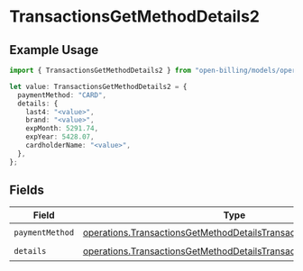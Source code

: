 # TransactionsGetMethodDetails2

## Example Usage

```typescript
import { TransactionsGetMethodDetails2 } from "open-billing/models/operations";

let value: TransactionsGetMethodDetails2 = {
  paymentMethod: "CARD",
  details: {
    last4: "<value>",
    brand: "<value>",
    expMonth: 5291.74,
    expYear: 5428.07,
    cardholderName: "<value>",
  },
};
```

## Fields

| Field                                                                                                                                                | Type                                                                                                                                                 | Required                                                                                                                                             | Description                                                                                                                                          |
| ---------------------------------------------------------------------------------------------------------------------------------------------------- | ---------------------------------------------------------------------------------------------------------------------------------------------------- | ---------------------------------------------------------------------------------------------------------------------------------------------------- | ---------------------------------------------------------------------------------------------------------------------------------------------------- |
| `paymentMethod`                                                                                                                                      | [operations.TransactionsGetMethodDetailsTransactionsPaymentMethod](../../models/operations/transactionsgetmethoddetailstransactionspaymentmethod.md) | :heavy_check_mark:                                                                                                                                   | N/A                                                                                                                                                  |
| `details`                                                                                                                                            | [operations.TransactionsGetMethodDetailsTransactionsDetails](../../models/operations/transactionsgetmethoddetailstransactionsdetails.md)             | :heavy_check_mark:                                                                                                                                   | N/A                                                                                                                                                  |